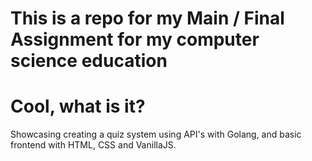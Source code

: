 # This is a repo for my Main / Final Assignment for my computer science education

# Cool, what is it?
Showcasing creating a quiz system using API's with Golang, and basic frontend with HTML, CSS and VanillaJS.
